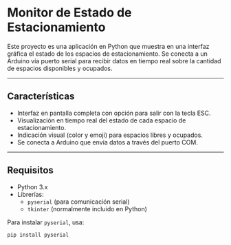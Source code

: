 # Monitor de Estado de Estacionamiento

Este proyecto es una aplicación en Python que muestra en una interfaz gráfica el estado de los espacios de estacionamiento. Se conecta a un Arduino vía puerto serial para recibir datos en tiempo real sobre la cantidad de espacios disponibles y ocupados.

---

## Características

- Interfaz en pantalla completa con opción para salir con la tecla ESC.
- Visualización en tiempo real del estado de cada espacio de estacionamiento.
- Indicación visual (color y emoji) para espacios libres y ocupados.
- Se conecta a Arduino que envía datos a través del puerto COM.

---

## Requisitos

- Python 3.x
- Librerías:
  - `pyserial` (para comunicación serial)
  - `tkinter` (normalmente incluido en Python)
  
Para instalar `pyserial`, usa:
```bash  
pip install pyserial  